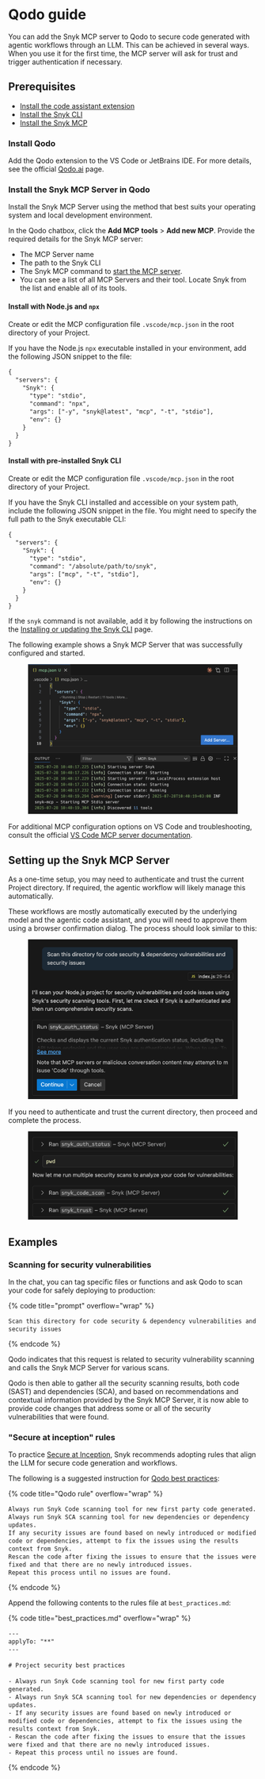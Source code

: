 # Qodo guide

You can add the Snyk MCP server to Qodo to secure code generated with agentic workflows through an LLM. This can be achieved in several ways. When you use it for the first time, the MCP server will ask for trust and trigger authentication if necessary.

## Prerequisites

* [Install the code assistant extension](qodo-guide.md#install-qodo)
* [Install the Snyk CLI](../../../developer-tools/snyk-cli/install-or-update-the-snyk-cli/)
* [Install the Snyk MCP](qodo-guide.md#install-the-snyk-mcp-server-in-qodo)

### Install Qodo

Add the Qodo extension to the VS Code or JetBrains IDE. For more details, see the official [Qodo.ai](https://qodo.ai/) page.

### Install the Snyk MCP Server in Qodo

Install the Snyk MCP Server using the method that best suits your operating system and local development environment.

In the Qodo chatbox, click the **Add MCP** **tools** > **Add new MCP**. Provide the required details for the Snyk MCP server:

* The MCP Server name
* The path to the Snyk CLI
* The Snyk MCP command to [start the MCP server](../snyk-mcp-installation-configuration-and-startup.md#starting-the-snyk-mcp-server).&#x20;
* You can see a list of all MCP Servers and their tool. Locate Snyk from the list and enable all of its tools.

#### Install with Node.js and `npx`

Create or edit the MCP configuration file `.vscode/mcp.json` in the root directory of your Project.

If you have the Node.js `npx` executable installed in your environment, add the following JSON snippet to the file:

```json5
{
  "servers": {
    "Snyk": {
      "type": "stdio",
      "command": "npx",
      "args": ["-y", "snyk@latest", "mcp", "-t", "stdio"],
      "env": {}
    }
  }
}
```

#### Install with pre-installed Snyk CLI

Create or edit the MCP configuration file `.vscode/mcp.json` in the root directory of your Project.

If you have the Snyk CLI installed and accessible on your system path, include the following JSON snippet in the file. You might need to specify the full path to the Snyk executable CLI:

```json5
{
  "servers": {
    "Snyk": {
      "type": "stdio",
      "command": "/absolute/path/to/snyk",
      "args": ["mcp", "-t", "stdio"],
      "env": {}
    }
  }
}
```

If the `snyk` command is not available, add it by following the instructions on the [Installing or updating the Snyk CLI](../../../developer-tools/snyk-cli/install-or-update-the-snyk-cli/) page.&#x20;

The following example shows a Snyk MCP Server that was successfully configured and started.

<figure><img src="../../../.gitbook/assets/image (465).png" alt=""><figcaption></figcaption></figure>

For additional MCP configuration options on VS Code and troubleshooting, consult the official [VS Code MCP server documentation](https://code.visualstudio.com/docs/copilot/chat/mcp-servers).

## Setting up the Snyk MCP Server

As a one-time setup, you may need to authenticate and trust the current Project directory. If required, the agentic workflow will likely manage this automatically.

These workflows are mostly automatically executed by the underlying model and the agentic code assistant, and you will need to approve them using a browser confirmation dialog. The process should look similar to this:

<figure><img src="../../../.gitbook/assets/image (466).png" alt=""><figcaption></figcaption></figure>

If you need to authenticate and trust the current directory, then proceed and complete the process.

<figure><img src="../../../.gitbook/assets/image (467).png" alt=""><figcaption></figcaption></figure>

## Examples

### Scanning for security vulnerabilities

In the chat, you can tag specific files or functions and ask Qodo to scan your code for safely deploying to production:

{% code title="prompt" overflow="wrap" %}
```
Scan this directory for code security & dependency vulnerabilities and security issues
```
{% endcode %}

Qodo indicates that this request is related to security vulnerability scanning and calls the Snyk MCP Server for various scans.

Qodo is then able to gather all the security scanning results, both code (SAST) and dependencies (SCA), and based on recommendations and contextual information provided by the Snyk MCP Server, it is now able to provide code changes that address some or all of the security vulnerabilities that were found.

### "Secure at inception" rules

To practice [Secure at Inception](https://snyk.io/solutions/secure-ai-generated-code/), Snyk recommends adopting rules that align the LLM for secure code generation and workflows.

The following is a suggested instruction for [Qodo best practices](https://docs.qodo.ai/qodo-documentation/qodo-gen/chat/chat-modes/standard-mode/commands/generate-best-practices):

{% code title="Qodo rule" overflow="wrap" %}
```
Always run Snyk Code scanning tool for new first party code generated.
Always run Snyk SCA scanning tool for new dependencies or dependency updates.
If any security issues are found based on newly introduced or modified code or dependencies, attempt to fix the issues using the results context from Snyk.
Rescan the code after fixing the issues to ensure that the issues were fixed and that there are no newly introduced issues.
Repeat this process until no issues are found.
```
{% endcode %}

Append the following contents to the rules file at `best_practices.md`:

{% code title="best_practices.md" overflow="wrap" %}
```
---
applyTo: "**"
---

# Project security best practices

- Always run Snyk Code scanning tool for new first party code generated.
- Always run Snyk SCA scanning tool for new dependencies or dependency updates.
- If any security issues are found based on newly introduced or modified code or dependencies, attempt to fix the issues using the results context from Snyk.
- Rescan the code after fixing the issues to ensure that the issues were fixed and that there are no newly introduced issues.
- Repeat this process until no issues are found.
```
{% endcode %}
